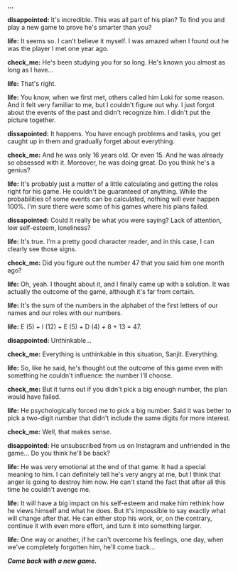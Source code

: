 **...**

**disappointed:** It's incredible. This was all part of his plan? To find you and play a new game to prove he's smarter than you?

**life:** It seems so. I can't believe it myself. I was amazed when I found out he was the player I met one year ago.

**check_me:** He's been studying you for so long. He's known you almost as long as I have... 

**life:** That's right.

**life:** You know, when we first met, others called him Loki for some reason. And it felt very familiar to me, but I couldn't figure out why. I just forgot about the events of the past and didn't recognize him. I didn't put the picture together.

**dissapointed:** It happens. You have enough problems and tasks, you get caught up in them and gradually forget about everything.

**check_me:** And he was only 16 years old. Or even 15. And he was already so obsessed with it. Moreover, he was doing great. Do you think he's a genius?

**life:** It's probably just a matter of a little calculating and getting the roles right for his game. He couldn't be guaranteed of anything. While the probabilities of some events can be calculated, nothing will ever happen 100%. I'm sure there were some of his games where his plans failed.

**dissapointed:** Could it really be what you were saying? Lack of attention, low self-esteem, loneliness?

**life:** It's true. I'm a pretty good character reader, and in this case, I can clearly see those signs.

**check_me:** Did you figure out the number 47 that you said him one month ago?

**life:** Oh, yeah. I thought about it, and I finally came up with a solution. It was actually the outcome of the game, although it's far from certain.

**life:** It's the sum of the numbers in the alphabet of the first letters of our names and our roles with our numbers.

**life:** E (5) + l (12) + E (5) + D (4) + 8 + 13 = 47.

**disappointed:** Unthinkable...

**check_me:** Everything is unthinkable in this situation, Sanjit. Everything.

**life:** So, like he said, he's thought out the outcome of this game even with something he couldn't influence: the number I'll choose.

**check_me:** But it turns out if you didn't pick a big enough number, the plan would have failed.

**life:** He psychologically forced me to pick a big number. Said it was better to pick a two-digit number that didn't include the same digits for more interest.

**check_me:** Well, that makes sense.

**disappointed:** He unsubscribed from us on Instagram and unfriended in the game... Do you think he'll be back?

**life:** He was very emotional at the end of that game. It had a special meaning to him. I can definitely tell he's very angry at me, but I think that anger is going to destroy him now. He can't stand the fact that after all this time he couldn't avenge me.

**life:** It will have a big impact on his self-esteem and make him rethink how he views himself and what he does. But it's impossible to say exactly what will change after that. He can either stop his work, or, on the contrary, continue it with even more effort, and turn it into something larger.

**life:** One way or another, if he can't overcome his feelings, one day, when we've completely forgotten him, he'll come back...

***Come back with a new game.***